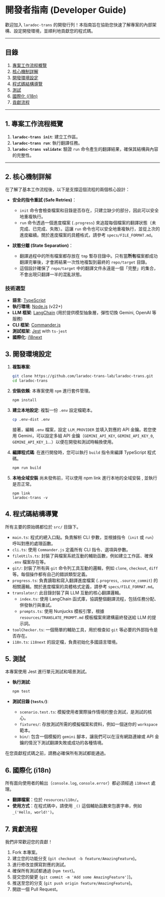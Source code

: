 # 開發者指南 (Developer Guide)

歡迎加入 `laradoc-trans` 的開發行列！本指南旨在協助您快速了解專案的內部架構、設定開發環境，並順利地貢獻您的程式碼。

---

## 目錄

1.  [專案工作流程概覽](#1-專案工作流程概覽)
2.  [核心機制詳解](#2-核心機制詳解)
3.  [開發環境設定](#3-開發環境設定)
4.  [程式碼結構導覽](#4-程式碼結構導覽)
5.  [測試](#5-測試)
6.  [國際化 (i18n)](#6-國際化-i18n)
7.  [貢獻流程](#7-貢獻流程)

---

## 1. 專案工作流程概覽

1.  **`laradoc-trans init`**: 建立工作區。
2.  **`laradoc-trans run`**: 執行翻譯任務。
3.  **`laradoc-trans validate`**: 驗證 `run` 命令產生的翻譯結果，確保其結構與內容的完整性。
---

## 2. 核心機制詳解

在了解了基本工作流程後，以下是支撐這個流程的兩個核心設計：

-   **安全的指令重試 (Safe Retries)**：
    -   `init` 命令會檢查檔案和目錄是否存在，只建立缺少的部分，因此可以安全地重複執行。
    -   `run` 命令透過一個進度檔案 (`.progress`) 來追蹤每個檔案的翻譯狀態（未完成、已完成、失敗）。這讓 `run` 命令也可以安全地重複執行，並從上次的進度繼續。關於進度檔案的具體格式，請參考 `specs/FILE_FORMAT.md`。

-   **狀態分離 (State Separation)**：
    -   翻譯過程中的所有檔案都存放在 `tmp` 暫存目錄中。只有當**所有**檔案都成功翻譯完畢後，才會將結果一次性地複製到最終的 `repo/target` 目錄。
    -   這個設計確保了 `repo/target` 中的翻譯文件永遠是一個「完整」的集合，不會出現只翻譯一半的混亂狀態。

### 技術選型

-   **語言**: [TypeScript](https://www.typescriptlang.org/)
-   **執行環境**: [Node.js](https://nodejs.org/) (v22+)
-   **LLM 框架**: [LangChain](https://www.langchain.com/) (用於提供模型抽象層，彈性切換 Gemini, OpenAI 等服務)
-   **CLI 框架**: [Commander.js](https://github.com/tj/commander.js/)
-   **測試框架**: [Jest](https://jestjs.io/) with `ts-jest`
-   **國際化**: [i18next](https://www.i18next.com/)

## 3. 開發環境設定

1.  **複製專案**:
    ```bash
    git clone https://github.com/laradoc-trans-lab/laradoc-trans.git
    cd laradoc-trans
    ```

2.  **安裝依賴**:
    本專案使用 `npm` 進行套件管理。
    ```bash
    npm install
    ```

3.  **建立本地設定**:
    複製一份 `.env` 設定檔範本。
    ```bash
    cp .env-dist .env
    ```
    接著，編輯 `.env` 檔案，設定 `LLM_PROVIDER` 並填入對應的 API 金鑰。若您使用 Gemini，可以設定多組 API 金鑰（`GEMINI_API_KEY`, `GEMINI_API_KEY_0`, `GEMINI_API_KEY_1`...）以便在開發和測試時輪換使用。

4.  **編譯程式碼**:
    在進行開發時，您可以執行 `build` 指令來編譯 TypeScript 程式碼。
    ```bash
    npm run build
    ```

5. **本地全域安裝**
    尚未發佈前，可以使用 npm link 進行本地的全域安裝 , 並執行是否正常。
    ```
    npm link
    laradoc-trans -v
    ```

## 4. 程式碼結構導覽

所有主要的原始碼都位於 `src/` 目錄下。

-   `main.ts`: 程式的總入口點。負責解析 CLI 參數，並根據指令（`init` 或 `run`）呼叫對應的處理函數。
-   `cli.ts`: 使用 `Commander.js` 定義所有 CLI 指令、選項與參數。
-   `fileUtils.ts`: 封裝了與檔案系統互動的輔助函數，例如建立工作區、確保 `.env` 檔案存在等。
-   `git/`: 封裝了所有與 `git` 命令列工具互動的邏輯，例如 `clone`, `checkout`, `diff` 等。每個操作都有自己的錯誤類型定義。
-   `progress.ts`: 負責讀取和寫入翻譯進度檔案 (`.progress`, `.source_commit`) 的相關邏輯。關於進度檔案的具體格式定義，請參考 `specs/FILE_FORMAT.md`。
-   `translator/`: 此目錄封裝了與 LLM 互動的核心翻譯邏輯。
    -   `index.ts`: 使用 LangChain 函式庫，協調整個翻譯流程，包括任務分配、併發執行與重試。
    -   `prompts.ts`: 使用 Nunjucks 模板引擎，根據 `resources/TRANSLATE_PROMPT.md` 模板檔案來建構最終發送給 LLM 的提示詞。
-   `toolChecker.ts`: 一個簡單的輔助工具，用於檢查如 `git` 等必要的外部指令是否存在。
-   `i18n.ts`: `i18next` 的設定檔，負責初始化多國語言環境。

## 5. 測試

本專案使用 Jest 進行單元測試和場景測試。

-   **執行測試**:
    ```bash
    npm test
    ```

-   **測試目錄 (`tests/`)**:
    -   `scenario.test.ts`: 模擬使用者實際操作情境的整合測試，是測試的核心。
    -   `fixtures/`: 存放測試所需的模擬檔案和資料，例如一個迷你的 `workspace` 範本。
    -   `bin/`: 包含一個模擬的 `gemini` 腳本，讓我們可以在沒有網路連線或 API 金鑰的情況下測試翻譯失敗或成功的各種情境。

在您貢獻程式碼之前，請務必確保所有測試都能通過。

## 6. 國際化 (i18n)

所有面向使用者的輸出（`console.log`, `console.error`）都必須經過 `i18next` 處理。

-   **翻譯檔案**：位於 `resources/i18n/`。
-   **使用方式**：在程式碼中，請使用 `_()` 這個輔助函數來包裹字串，例如 `_('Hello, world!')`。

## 7. 貢獻流程

我們非常歡迎您的貢獻！

1.  Fork 本專案。
2.  建立您的功能分支 (`git checkout -b feature/AmazingFeature`)。
3.  進行修改並撰寫對應的測試。
4.  確保所有測試都通過 (`npm test`)。
5.  提交您的變更 (`git commit -m 'Add some AmazingFeature']`)。
6.  推送至您的分支 (`git push origin feature/AmazingFeature`)。
7.  開啟一個 Pull Request。